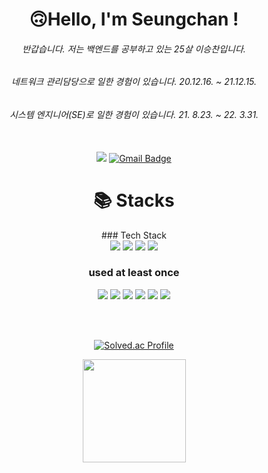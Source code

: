 <div align=center><h1>🙃Hello, I'm Seungchan !</h1>

###### 반갑습니다. 저는 백엔드를 공부하고 있는 25살 이승찬입니다. <br>
###### 네트워크 관리담당으로 일한 경험이 있습니다. 20.12.16. ~ 21.12.15. <br>
###### 시스템 엔지니어(SE)로 일한 경험이 있습니다. 21. 8.23. ~ 22. 3.31. <br><br>

![](https://visitor-badge.glitch.me/badge?page_id=Lee-Seungchan)
[![Gmail Badge](https://img.shields.io/badge/Gmail-D14836?style=flat&logo=Gmail&logoColor=white)](mailto:scleemac@gmail.com)

</div>

<div align=center><h1>📚 Stacks</h1></div>

<div align=center> 
  ### Tech Stack <br>
  <img src="https://img.shields.io/badge/java-007396?style=for-the-badge&logo=java&logoColor=white">
  <img src="https://img.shields.io/badge/spring-6DB33F?style=for-the-badge&logo=spring&logoColor=white">
  <img src="https://img.shields.io/badge/mysql-4479A1?style=for-the-badge&logo=mysql&logoColor=white"> 
    <img src="https://img.shields.io/badge/linux-FCC624?style=for-the-badge&logo=linux&logoColor=black"> 
  
  <br>
  
  ### used at least once <br>
  <img src="https://img.shields.io/badge/html5-E34F26?style=for-the-badge&logo=html5&logoColor=white"> 
  <img src="https://img.shields.io/badge/css-1572B6?style=for-the-badge&logo=css3&logoColor=white"> 
  <img src="https://img.shields.io/badge/javascript-F7DF1E?style=for-the-badge&logo=javascript&logoColor=black"> 
  <img src="https://img.shields.io/badge/jquery-0769AD?style=for-the-badge&logo=jquery&logoColor=white">
  <img src="https://img.shields.io/badge/c-00599C?style=for-the-badge&logo=c%2B%2B&logoColor=white">
  <img src="https://img.shields.io/badge/oracle-F80000?style=for-the-badge&logo=oracle&logoColor=white"> 
  
</div>

<br><br>

<div align=center> 


[![Solved.ac Profile](http://mazassumnida.wtf/api/v2/generate_badge?boj=leeseungchan)](https://solved.ac/leeseungchan/)

<a href="https://github.com/Lee-Seungchan"><img align="center" style="height:165px" src="https://github-readme-stats.vercel.app/api?username=Lee-Seungchan&show_icons=true&hide_border=true&bg_color=30,7F7FD5,86A8E7,91eae4&title_color=fff&text_color=fff" /></a>

</div>
